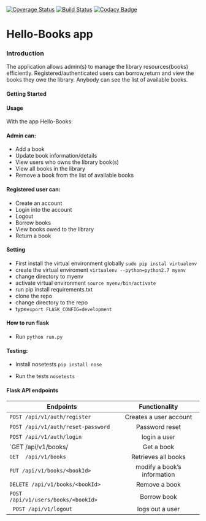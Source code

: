 [![Coverage Status](https://coveralls.io/repos/github/TheSteelGuy/Hello-Books/badge.svg?branch=master)](https://coveralls.io/github/TheSteelGuy/Hello-Books?branch=master)
[![Build Status](https://travis-ci.org/TheSteelGuy/Hello-Books.svg?branch=develop2)](https://travis-ci.org/TheSteelGuy/Hello-Books)
[![Codacy Badge](https://api.codacy.com/project/badge/Grade/963b33c3b1594047b966da05c5bb4d31)](https://www.codacy.com/app/TheSteelGuy/Hello-Books?utm_source=github.com&amp;utm_medium=referral&amp;utm_content=TheSteelGuy/Hello-Books&amp;utm_campaign=Badge_Grade)


# Hello-Books app

### Introduction
The application allows admin(s) to manage the library resources(books) efficiently.
Registered/authenticated users can borrow,return and view the books they owe the library.
Anybody can see the list of available books.


#### Getting Started


#### Usage
With the app Hello-Books:
#### Admin can:
* Add a book 
* Update book information/details
* View users who owns the library book(s)
* View all books in the library
* Remove a book from the list of available books 

#### Registered user can:
* Create an account
* Login into the account
* Logout
* Borrow books
* View books owed to the library
* Return a book


#### Setting
* First install the virtual environment globally `sudo pip instal virtualenv`
* create the virtual enviroment `virtualenv --python=python2.7 myenv`
* change directory to myenv
* activate virtual environment `source myenv/bin/activate`
* run pip install requirements.txt
* clone the repo
* change directory to the repo
* type`export FLASK_CONFIG=development` 

#### How to run flask
* Run  `python run.py`

#### Testing:
* Install nosetests `pip install nose`

* Run the tests `nosetests `
#### Flask API endpoints

| Endpoints                                       |       Functionality                  |
| ------------------------------------------------|:------------------------------------:|
| `POST /api/v1/auth/register`                    |  Creates a user account              |
| `POST /api/v1/auth/reset-password`              |  Password reset                      |
| `POST /api/v1/auth/login`                       |  login a user                        |   
| `GET  /api/v1/books/<bookId>                    |  Get a book                          |
| `GET  /api/v1/books`                            |  Retrieves all books                 |
| `PUT /api/v1/books/<bookId>`                    |  modify a book’s information         |
| `DELETE /api/v1/books/<bookId>`                 |  Remove a book                       |
| `POST  /api/v1/users/books/<bookId>`            |  Borrow book                         |
|` POST /api/v1/logout`                           |  logs out a user                      |
